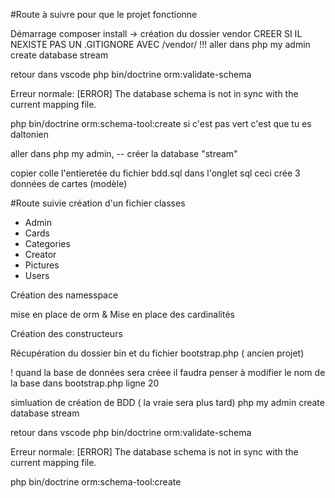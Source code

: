 #Route à suivre pour que le projet fonctionne

Démarrage
composer install    -> création du dossier vendor
CREER SI IL NEXISTE PAS UN .GITIGNORE AVEC  /vendor/                 !!!
aller dans php my admin     create database stream

retour dans vscode
php bin/doctrine orm:validate-schema

Erreur normale: [ERROR] The database schema is not in sync with the current mapping file.

php bin/doctrine orm:schema-tool:create   si c'est pas vert c'est que tu es daltonien 

aller dans php my admin, 
-- créer la database "stream"

copier colle l'entieretée du fichier bdd.sql dans l'onglet sql
ceci crée 3 données de cartes (modèle)


#Route suivie
création d'un fichier  classes
<ul>
    <li>Admin</li>
    <li>Cards</li>
    <li>Categories</li>
    <li>Creator</li>
    <li>Pictures</li>
    <li>Users</li>
</ul>
Création des namesspace

mise en place de orm  & Mise en place des cardinalités 

Création des constructeurs 

Récupération du dossier bin et du fichier bootstrap.php ( ancien projet)

! quand la base de données sera créee il faudra penser à modifier le nom de la base 
dans bootstrap.php ligne 20

simluation de création de BDD ( la vraie sera plus tard)
php my admin     create database stream

retour dans vscode
php bin/doctrine orm:validate-schema

Erreur normale: [ERROR] The database schema is not in sync with the current mapping file.

php bin/doctrine orm:schema-tool:create

